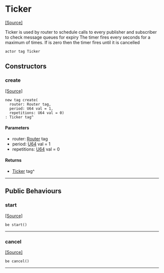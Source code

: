 # Ticker
<span class="source-link">[[Source]](src/mqtt-ticker/ticker.md#L-0-34)</span>

Ticker is used by router to schedule calls to every publisher and subscriber to 
check message queues for expiry
The timer fires every <period> seconds for a maximum of <repetitions> times. 
If <repetitions> is zero then the timer fires until it is cancelled 


```pony
actor tag Ticker
```

## Constructors

### create
<span class="source-link">[[Source]](src/mqtt-ticker/ticker.md#L-0-47)</span>


```pony
new tag create(
  router: Router tag,
  period: U64 val = 1,
  repetitions: U64 val = 0)
: Ticker tag^
```
#### Parameters

*   router: [Router](mqtt-Router.md) tag
*   period: [U64](builtin-U64.md) val = 1
*   repetitions: [U64](builtin-U64.md) val = 0

#### Returns

* [Ticker](mqtt-ticker-Ticker.md) tag^

---

## Public Behaviours

### start
<span class="source-link">[[Source]](src/mqtt-ticker/ticker.md#L-0-55)</span>


```pony
be start()
```

---

### cancel
<span class="source-link">[[Source]](src/mqtt-ticker/ticker.md#L-0-63)</span>


```pony
be cancel()
```

---

